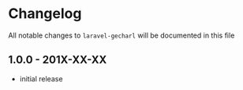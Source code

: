 # Changelog

All notable changes to `laravel-gecharl` will be documented in this file

## 1.0.0 - 201X-XX-XX

- initial release
